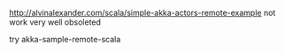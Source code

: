 http://alvinalexander.com/scala/simple-akka-actors-remote-example
not work very well
obsoleted

try akka-sample-remote-scala

